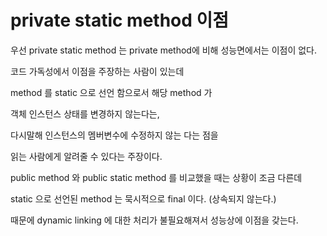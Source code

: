 # private static method 이점

우선 private static method 는 private method에 비해 성능면에서는 이점이 없다.

 

코드 가독성에서 이점을 주장하는 사람이 있는데

method 를 static 으로 선언 함으로서 해당 method 가 

객체 인스턴스 상태를 변경하지 않는다는, 

다시말해 인스턴스의 멤버변수에 수정하지 않는 다는 점을 

읽는 사람에게 알려줄 수 있다는 주장이다.

 

public method 와 public static method 를 비교했을 때는 상황이 조금 다른데

static 으로 선언된 method 는 묵시적으로 final 이다. (상속되지 않는다.)

때문에 dynamic linking 에 대한 처리가 불필요해져서 성능상에 이점을 갖는다.